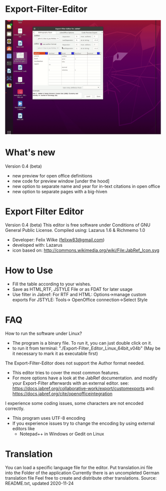 # Export-Filter-Editor

![](ExportFilterEditor.gif)


What's new
====================
Version 0.4 (beta)
- new preview for open office definitions
- new code for preview window [under the hood]
- new option to separate name and year for in-text citations in open office
- new option to separate pages with a big-hiven



Export Filter Editor 
================
Version 0.4 (beta)
This editor is free software under Conditions of  GNU General Public License.
Compiled using: Lazarus 1.6 & Richmemo 1.0

- Developer: Felix Wilke (felixw83@gmail.com)
- developed with: Lazarus
- icon based on: http://commons.wikimedia.org/wiki/File:JabRef_Icon.svg

How to Use
=======
- Fill the table according to your wishes.
- Save as HTML,RTF, JSTYLE File or as FDAT for later usage
- Use filter in Jabref:
  For RTF and HTML: Options->manage custom exports
  For JSTYLE: Tools-> OpenOffice connection->Select Style

FAQ
=======
How to run the software under Linux?
  - The program is a binary file. To run it, you can just double click on it.
  - to run it from terminal: "./Export-Filter_Editor_Linux_64bit_v04b"
    (May be it necessary to mark it as executable first)

The Export-Filter-Editor does not support the Author format needed.
  - This editor tries to cover the most common features.
  - For more options have a look at the JabRef documentation.
    and modify your Export-Filter afterwards with an external editor.
      see: https://docs.jabref.org/collaborative-work/export/customexports
      and: https://docs.jabref.org/cite/openofficeintegration

I experience some coding issues, some characters are not encoded correctly.
  - This program uses UTF-8 encoding
  - If you experience issues try to change the encoding 
    by using external editors like
    - Notepad++ in Windows or Gedit on Linux


Translation
=======
You can load a specific language file for the editor. 
Put translation.ini file into the Folder of the application
Currently there is an uncompleted German translation file
Feel free to create and distribute other translations.
Source: README.txt, updated 2020-11-24 
